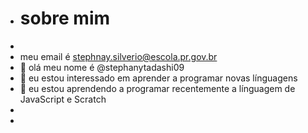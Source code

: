 - # sobre mim
-
- meu email é stephnay.silverio@escola.pr.gov.br
- 👋 olá meu nome é @stephanytadashi09
- 👀 eu estou interessado em aprender a programar novas línguagens
- 🌱 eu estou aprendendo a programar recentemente a línguagem de JavaScript e Scratch
- 
- 

<!---
stephanytadashi09/stephanytadashi09 is a ✨ special ✨ repository because its `README.md` (this file) appears on your GitHub profile.
You can click the Preview link to take a look at your changes.
--->
